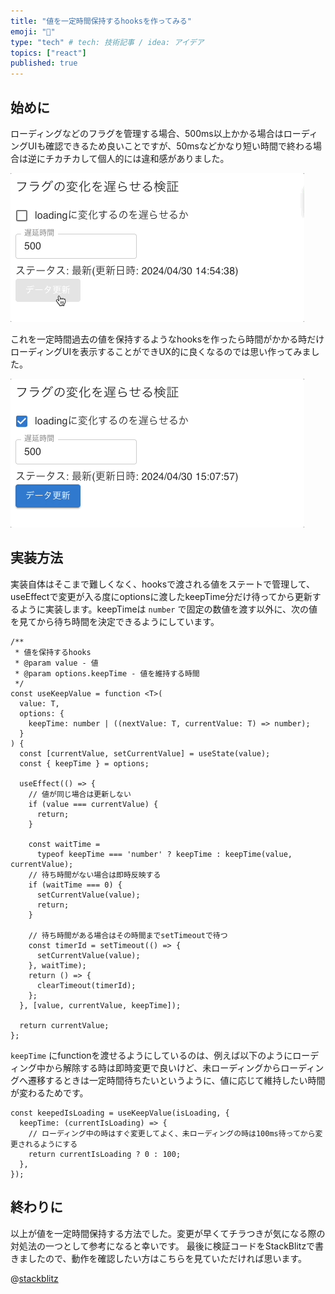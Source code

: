 ```yaml
---
title: "値を一定時間保持するhooksを作ってみる"
emoji: "🍣"
type: "tech" # tech: 技術記事 / idea: アイデア
topics: ["react"]
published: true
---
```


## 始めに

ローディングなどのフラグを管理する場合、500ms以上かかる場合はローディングUIも確認できるため良いことですが、50msなどかなり短い時間で終わる場合は逆にチカチカして個人的には違和感がありました。

![](/images/use-keep-value/demo-pure-flag.gif)

これを一定時間過去の値を保持するようなhooksを作ったら時間がかかる時だけローディングUIを表示することができUX的に良くなるのでは思い作ってみました。

![](/images/use-keep-value/demo-use-keep-value.gif)

## 実装方法

実装自体はそこまで難しくなく、hooksで渡される値をステートで管理して、useEffectで変更が入る度にoptionsに渡したkeepTime分だけ待ってから更新するように実装します。keepTimeは `number` で固定の数値を渡す以外に、次の値を見てから待ち時間を決定できるようにしています。

```tsx:値を保持するhooks
/**
 * 値を保持するhooks
 * @param value - 値
 * @param options.keepTime - 値を維持する時間
 */
const useKeepValue = function <T>(
  value: T,
  options: {
    keepTime: number | ((nextValue: T, currentValue: T) => number);
  }
) {
  const [currentValue, setCurrentValue] = useState(value);
  const { keepTime } = options;

  useEffect(() => {
    // 値が同じ場合は更新しない
    if (value === currentValue) {
      return;
    }

    const waitTime =
      typeof keepTime === 'number' ? keepTime : keepTime(value, currentValue);
    // 待ち時間がない場合は即時反映する
    if (waitTime === 0) {
      setCurrentValue(value);
      return;
    }

    // 待ち時間がある場合はその時間までsetTimeoutで待つ
    const timerId = setTimeout(() => {
      setCurrentValue(value);
    }, waitTime);
    return () => {
      clearTimeout(timerId);
    };
  }, [value, currentValue, keepTime]);

  return currentValue;
};
```

`keepTime` にfunctionを渡せるようにしているのは、例えば以下のようにローディング中から解除する時は即時変更で良いけど、未ローディングからローディングへ遷移するときは一定時間待ちたいというように、値に応じて維持したい時間が変わるためです。

```tsx:useKeepValueの使用例
const keepedIsLoading = useKeepValue(isLoading, {
  keepTime: (currentIsLoading) => {
    // ローディング中の時はすぐ変更してよく、未ローディングの時は100ms待ってから変更されるようにする
    return currentIsLoading ? 0 : 100;
  },
});
```

## 終わりに

以上が値を一定時間保持する方法でした。変更が早くてチラつきが気になる際の対処法の一つとして参考になると幸いです。
最後に検証コードをStackBlitzで書きましたので、動作を確認したい方はこちらを見ていただければ思います。

@[stackblitz](https://stackblitz.com/edit/vitejs-vite-5aq3od?embed=1&file=src%2FApp.tsx&view=preview)
